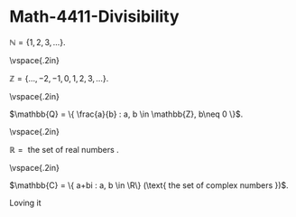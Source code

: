 # Math-4411-Divisibility
$\mathbb{N} = \{ 1, 2, 3, \ldots \}$.

\vspace{.2in}

$\mathbb{Z} = \{ \ldots, -2, -1, 0, 1, 2, 3, \ldots \}$.

\vspace{.2in}

$\mathbb{Q} = \{ \frac{a}{b} : a, b \in \mathbb{Z}, b\neq 0 \}$.

\vspace{.2in}

$\mathbb{R} = \text{ the set of real numbers }$.

\vspace{.2in}

$\mathbb{C} = \{ a+bi : a, b \in \R\} (\text{ the set of complex numbers })$.

Loving it